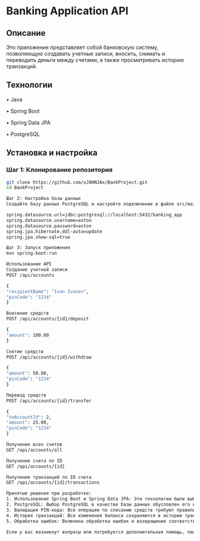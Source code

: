 # Banking Application API

## Описание
Это приложение представляет собой банковскую систему, позволяющую создавать учетные записи, вносить, снимать и переводить деньги между счетами, а также просматривать историю транзакций.

## Технологии
•  Java

•  Spring Boot

•  Spring Data JPA

•  PostgreSQL


## Установка и настройка

### Шаг 1: Клонирование репозитория
```bash
git clone https://github.com/xJOHNJAx/BankProject.git
cd BankProject

Шаг 2: Настройка базы данных
Создайте базу данных PostgreSQL и настройте подключение в файле src/main/resources/application.properties:

spring.datasource.url=jdbc:postgresql://localhost:5432/banking_app
spring.datasource.username=aston
spring.datasource.password=aston
spring.jpa.hibernate.ddl-auto=update
spring.jpa.show-sql=true

Шаг 3: Запуск приложения
mvn spring-boot:run

Использование API
Создание учетной записи
POST /api/accounts

{
"recipientName": "Ivan Ivanov",
"pinCode": "1234"
}

Внесение средств
POST /api/accounts/{id}/deposit

{
"amount": 100.00
}

Снятие средств
POST /api/accounts/{id}/withdraw

{
"amount": 50.00,
"pinCode": "1234"
}

Перевод средств
POST /api/accounts/{id}/transfer

{
"toAccountId": 2,
"amount": 25.00,
"pinCode": "1234"
}

Получение всех счетов
GET /api/accounts/all

Получение счета по ID
GET /api/accounts/{id}

Получение транзакций по ID счета
GET /api/accounts/{id}/transactions

Принятые решения при разработке:
1. Использование Spring Boot и Spring Data JPA: Эти технологии были выбраны для упрощения разработки и управления базой данных.
2. PostgreSQL: Выбор PostgreSQL в качестве базы данных обусловлен его надежностью и широкими возможностями.
3. Валидация PIN-кода: Все операции по списанию средств требуют правильного PIN-кода для обеспечения безопасности.
4. История транзакций: Все изменения баланса сохраняются в истории транзакций для обеспечения прозрачности и отслеживания операций.
5. Обработка ошибок: Включена обработка ошибок и возвращение соответствующих кодов ошибок для всех операций.

Если у вас возникнут вопросы или потребуется дополнительная помощь, пишите: https://join.skype.com/invite/CyTQpYrRyGqg
